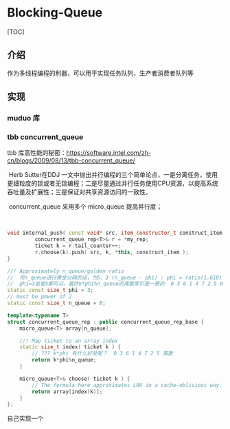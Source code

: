 # Blocking-Queue

[TOC]

## 介绍

作为多线程编程的利器，可以用于实现任务队列，生产者消费者队列等



## 实现

### muduo 库





### tbb concurrent_queue

tbb 库高性能的秘密：https://software.intel.com/zh-cn/blogs/2009/08/13/tbb-concurrent_queue/

​        Herb Sutter在DDJ 一文中抛出并行编程的三个简单论点，一是分离任务，使用更细粒度的锁或者无锁编程；二是尽量通过并行任务使用CPU资源，以提高系统吞吐量及扩展性；三是保证对共享资源访问的一致性。

​        concurrent_queue 采用多个 micro_queue 提高并行度；

​       

```c++
void internal_push( const void* src, item_constructor_t construct_item ) {
         concurrent_queue_rep<T>& r = *my_rep;
         ticket k = r.tail_counter++;
         r.choose(k).push( src, k, *this, construct_item );
}

//! Approximately n_queue/golden ratio 
//  将n_queue进行黄金分隔的话，为5、3 (n_queue - phi) : phi = ratio(1.618)
//  phi=3或者5都可以，最终k*phi%n_queue的离散索引是一致的  0 3 6 1 4 7 2 5 0  
static const size_t phi = 3;
// must be power of 2
static const size_t n_queue = 8;

template<typename T>
struct concurrent_queue_rep : public concurrent_queue_rep_base {
    micro_queue<T> array[n_queue];

    //! Map ticket to an array index
    static size_t index( ticket k ) {
        // ??? k*phi 有什么好处呢？  0 3 6 1 4 7 2 5 离散
        return k*phi%n_queue;
    }

    micro_queue<T>& choose( ticket k ) {
        // The formula here approximates LRU in a cache-oblivious way.
        return array[index(k)];
    }
};
```





自己实现一个

